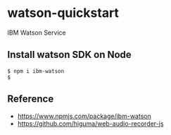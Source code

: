 # watson-quickstart
IBM Watson Service 


## Install watson SDK on Node

```shell
$ npm i ibm-watson
$ 
```


## Reference 

* https://www.npmjs.com/package/ibm-watson
* https://github.com/higuma/web-audio-recorder-js

